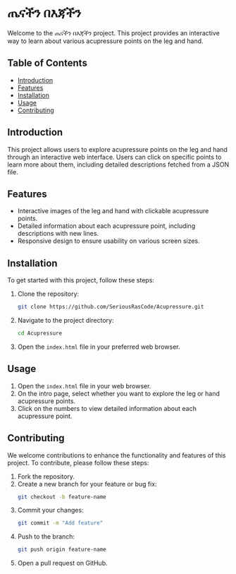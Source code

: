 # ጤናችን በእጃችን

Welcome to the ጤናችን በእጃችን project. This project provides an interactive way to learn about various acupressure points on the leg and hand.

## Table of Contents

- [Introduction](#introduction)
- [Features](#features)
- [Installation](#installation)
- [Usage](#usage)
- [Contributing](#contributing)

## Introduction

This project allows users to explore acupressure points on the leg and hand through an interactive web interface. Users can click on specific points to learn more about them, including detailed descriptions fetched from a JSON file.

## Features

- Interactive images of the leg and hand with clickable acupressure points.
- Detailed information about each acupressure point, including descriptions with new lines.
- Responsive design to ensure usability on various screen sizes.

## Installation

To get started with this project, follow these steps:

1. Clone the repository:
    ```bash
    git clone https://github.com/SeriousRasCode/Acupressure.git
    ```

2. Navigate to the project directory:
    ```bash
    cd Acupressure
    ```

3. Open the `index.html` file in your preferred web browser.

## Usage

1. Open the `index.html` file in your web browser.
2. On the intro page, select whether you want to explore the leg or hand acupressure points.
3. Click on the numbers to view detailed information about each acupressure point.

## Contributing

We welcome contributions to enhance the functionality and features of this project. To contribute, please follow these steps:

1. Fork the repository.
2. Create a new branch for your feature or bug fix:
    ```bash
    git checkout -b feature-name
    ```
3. Commit your changes:
    ```bash
    git commit -m "Add feature"
    ```
4. Push to the branch:
    ```bash
    git push origin feature-name
    ```
5. Open a pull request on GitHub.
